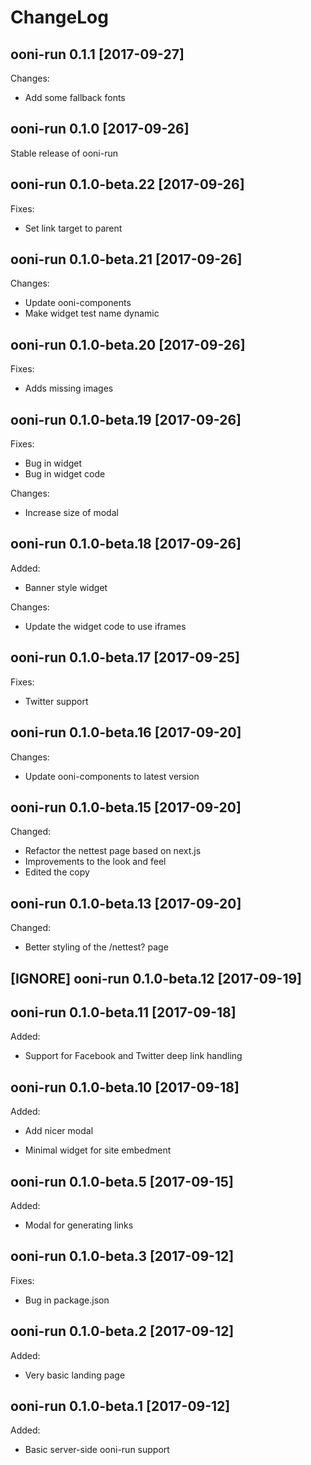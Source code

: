# ChangeLog

## ooni-run 0.1.1 [2017-09-27]

Changes:

* Add some fallback fonts

## ooni-run 0.1.0 [2017-09-26]

Stable release of ooni-run

## ooni-run 0.1.0-beta.22 [2017-09-26]

Fixes:
* Set link target to parent

## ooni-run 0.1.0-beta.21 [2017-09-26]

Changes:
* Update ooni-components
* Make widget test name dynamic

## ooni-run 0.1.0-beta.20 [2017-09-26]

Fixes:

* Adds missing images

## ooni-run 0.1.0-beta.19 [2017-09-26]

Fixes:

* Bug in widget
* Bug in widget code

Changes:
* Increase size of modal

## ooni-run 0.1.0-beta.18 [2017-09-26]

Added:

* Banner style widget

Changes:

* Update the widget code to use iframes

## ooni-run 0.1.0-beta.17 [2017-09-25]

Fixes:
* Twitter support

## ooni-run 0.1.0-beta.16 [2017-09-20]

Changes:
* Update ooni-components to latest version

## ooni-run 0.1.0-beta.15 [2017-09-20]

Changed:

* Refactor the nettest page based on next.js
* Improvements to the look and feel
* Edited the copy

## ooni-run 0.1.0-beta.13 [2017-09-20]

Changed:

* Better styling of the /nettest? page

## [IGNORE] ooni-run 0.1.0-beta.12 [2017-09-19]

## ooni-run 0.1.0-beta.11 [2017-09-18]

Added:

* Support for Facebook and Twitter deep link handling

## ooni-run 0.1.0-beta.10 [2017-09-18]

Added:

* Add nicer modal

* Minimal widget for site embedment

## ooni-run 0.1.0-beta.5 [2017-09-15]

Added:

* Modal for generating links

## ooni-run 0.1.0-beta.3 [2017-09-12]

Fixes:

* Bug in package.json

## ooni-run 0.1.0-beta.2 [2017-09-12]

Added:

* Very basic landing page

## ooni-run 0.1.0-beta.1 [2017-09-12]

Added:

* Basic server-side ooni-run support
